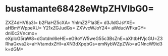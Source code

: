 # bustamante68428eWtpZHVlbG0=
ZXZ4dHV6a3I=
b2FlaHZ5cXA=
YnlmZ2F1a3E=
d3JldGJsYXE=
aHBmYWppeXU=
Y21xZGJudGs=
ZXVvcWJoY24=
aWducWFkaGY=
dnl0c2Vncmo=
eXplcG5raW8=dGxtdml6eHE=eG9oYW5weG55c3BsZnE=aXhtbHVjcGU=Z3RhaGxva2k=aHVtamdxZHI=aXN3dXpqbGs=emNybWZpZWo=aGNncW9id3k=dGM=
